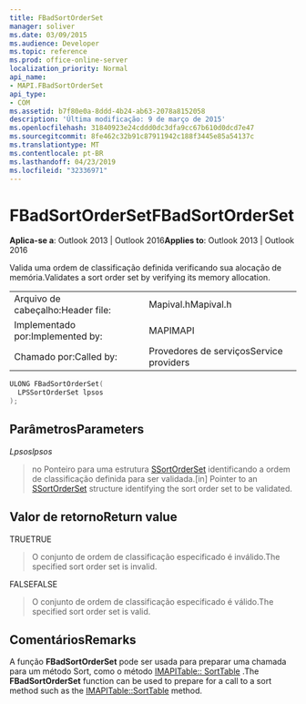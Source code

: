 ```yaml
---
title: FBadSortOrderSet
manager: soliver
ms.date: 03/09/2015
ms.audience: Developer
ms.topic: reference
ms.prod: office-online-server
localization_priority: Normal
api_name:
- MAPI.FBadSortOrderSet
api_type:
- COM
ms.assetid: b7f80e0a-8ddd-4b24-ab63-2078a8152058
description: 'Última modificação: 9 de março de 2015'
ms.openlocfilehash: 31840923e24cddd0dc3dfa9cc67b610d0dcd7e47
ms.sourcegitcommit: 8fe462c32b91c87911942c188f3445e85a54137c
ms.translationtype: MT
ms.contentlocale: pt-BR
ms.lasthandoff: 04/23/2019
ms.locfileid: "32336971"
---
```

# <a name="fbadsortorderset"></a><span data-ttu-id="31412-103">FBadSortOrderSet</span><span class="sxs-lookup"><span data-stu-id="31412-103">FBadSortOrderSet</span></span>

  
  
<span data-ttu-id="31412-104">**Aplica-se a**: Outlook 2013 | Outlook 2016</span><span class="sxs-lookup"><span data-stu-id="31412-104">**Applies to**: Outlook 2013 | Outlook 2016</span></span> 
  
<span data-ttu-id="31412-105">Valida uma ordem de classificação definida verificando sua alocação de memória.</span><span class="sxs-lookup"><span data-stu-id="31412-105">Validates a sort order set by verifying its memory allocation.</span></span> 
  
|||
|:-----|:-----|
|<span data-ttu-id="31412-106">Arquivo de cabeçalho:</span><span class="sxs-lookup"><span data-stu-id="31412-106">Header file:</span></span>  <br/> |<span data-ttu-id="31412-107">Mapival.h</span><span class="sxs-lookup"><span data-stu-id="31412-107">Mapival.h</span></span>  <br/> |
|<span data-ttu-id="31412-108">Implementado por:</span><span class="sxs-lookup"><span data-stu-id="31412-108">Implemented by:</span></span>  <br/> |<span data-ttu-id="31412-109">MAPI</span><span class="sxs-lookup"><span data-stu-id="31412-109">MAPI</span></span>  <br/> |
|<span data-ttu-id="31412-110">Chamado por:</span><span class="sxs-lookup"><span data-stu-id="31412-110">Called by:</span></span>  <br/> |<span data-ttu-id="31412-111">Provedores de serviços</span><span class="sxs-lookup"><span data-stu-id="31412-111">Service providers</span></span>  <br/> |
   
```cpp
ULONG FBadSortOrderSet(
  LPSSortOrderSet lpsos
);
```

## <a name="parameters"></a><span data-ttu-id="31412-112">Parâmetros</span><span class="sxs-lookup"><span data-stu-id="31412-112">Parameters</span></span>

 <span data-ttu-id="31412-113">_Lpsos_</span><span class="sxs-lookup"><span data-stu-id="31412-113">_lpsos_</span></span>
  
> <span data-ttu-id="31412-114">no Ponteiro para uma estrutura [SSortOrderSet](ssortorderset.md) identificando a ordem de classificação definida para ser validada.</span><span class="sxs-lookup"><span data-stu-id="31412-114">[in] Pointer to an [SSortOrderSet](ssortorderset.md) structure identifying the sort order set to be validated.</span></span> 
    
## <a name="return-value"></a><span data-ttu-id="31412-115">Valor de retorno</span><span class="sxs-lookup"><span data-stu-id="31412-115">Return value</span></span>

<span data-ttu-id="31412-116">TRUE</span><span class="sxs-lookup"><span data-stu-id="31412-116">TRUE</span></span> 
  
> <span data-ttu-id="31412-117">O conjunto de ordem de classificação especificado é inválido.</span><span class="sxs-lookup"><span data-stu-id="31412-117">The specified sort order set is invalid.</span></span> 
    
<span data-ttu-id="31412-118">FALSE</span><span class="sxs-lookup"><span data-stu-id="31412-118">FALSE</span></span> 
  
> <span data-ttu-id="31412-119">O conjunto de ordem de classificação especificado é válido.</span><span class="sxs-lookup"><span data-stu-id="31412-119">The specified sort order set is valid.</span></span>
    
## <a name="remarks"></a><span data-ttu-id="31412-120">Comentários</span><span class="sxs-lookup"><span data-stu-id="31412-120">Remarks</span></span>

<span data-ttu-id="31412-121">A função **FBadSortOrderSet** pode ser usada para preparar uma chamada para um método Sort, como o método [IMAPITable:: SortTable](imapitable-sorttable.md) .</span><span class="sxs-lookup"><span data-stu-id="31412-121">The **FBadSortOrderSet** function can be used to prepare for a call to a sort method such as the [IMAPITable::SortTable](imapitable-sorttable.md) method.</span></span> 
  

